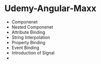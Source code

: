 # Udemy-Angular-Maxx

- Componenet
- Nested Componenet
- Attribute Binding 
- String Interpolation 
- Property Binding
- Event Binding 
- Introduction of Signal
- 